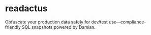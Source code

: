 # readactus
Obfuscate your production data safely for dev/test use—compliance-friendly SQL snapshots powered by Damian.
